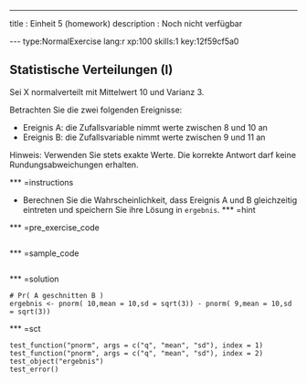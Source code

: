 ---
title       : Einheit 5 (homework)
description : Noch nicht verfügbar


--- type:NormalExercise lang:r xp:100 skills:1 key:12f59cf5a0
## Statistische Verteilungen (I)
Sei X normalverteilt mit Mittelwert 10 und Varianz 3.

Betrachten Sie die zwei folgenden Ereignisse:

  - Ereignis A: die Zufallsvariable nimmt werte zwischen 8 und 10 an
  - Ereignis B: die Zufallsvariable nimmt werte zwischen 9 und 11 an


Hinweis: Verwenden Sie stets exakte Werte. Die korrekte Antwort darf keine Rundungsabweichungen erhalten.

*** =instructions
- Berechnen Sie die Wahrscheinlichkeit, dass Ereignis A und B gleichzeitig eintreten und speichern Sie ihre Lösung in `ergebnis`.
*** =hint

*** =pre_exercise_code
```{r}

```

*** =sample_code
```{r}

```

*** =solution
```{r}
# Pr( A geschnitten B )
ergebnis <- pnorm( 10,mean = 10,sd = sqrt(3)) - pnorm( 9,mean = 10,sd = sqrt(3))
```

*** =sct
```{r}
test_function("pnorm", args = c("q", "mean", "sd"), index = 1)
test_function("pnorm", args = c("q", "mean", "sd"), index = 2)
test_object("ergebnis")
test_error()
```
